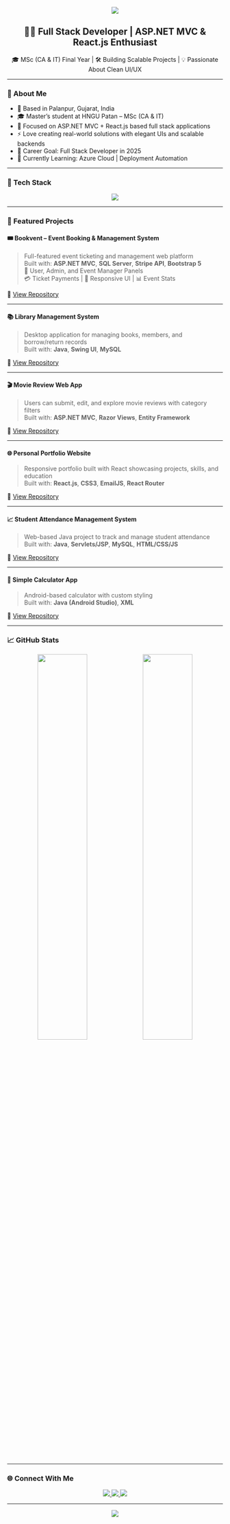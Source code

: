 <!-- HEADER -->
<p align="center">
  <img src="https://capsule-render.vercel.app/api?type=waving&color=0e83cd&height=200&section=header&text=Jaymin%20Raval&fontSize=45&fontColor=ffffff" />
</p>

<h2 align="center">👨‍💻 Full Stack Developer | ASP.NET MVC & React.js Enthusiast</h2>
<p align="center">
  🎓 MSc (CA & IT) Final Year | 🛠 Building Scalable Projects | 💡 Passionate About Clean UI/UX
</p>

---

### 🚀 About Me

- 📍 Based in Palanpur, Gujarat, India  
- 🎓 Master’s student at HNGU Patan – MSc (CA & IT)  
- 💼 Focused on ASP.NET MVC + React.js based full stack applications  
- ⚡ Love creating real-world solutions with elegant UIs and scalable backends  
- 🎯 Career Goal: Full Stack Developer in 2025  
- 🧠 Currently Learning: Azure Cloud | Deployment Automation

---

### 🧰 Tech Stack

<p align="center">
  <img src="https://skillicons.dev/icons?i=html,css,js,react,bootstrap,cs,dotnet,mysql,sqlserver,git,github,vscode,visualstudio" />
</p>

---

### 📌 Featured Projects

#### 🎟️ Bookvent – Event Booking & Management System
> Full-featured event ticketing and management web platform  
> Built with: **ASP.NET MVC**, **SQL Server**, **Stripe API**, **Bootstrap 5**  
> 👤 User, Admin, and Event Manager Panels  
> 💳 Ticket Payments | 🎨 Responsive UI | 📊 Event Stats

🔗 [View Repository](https://github.com/jayminraval-developer/Bookvent)

---

#### 📚 Library Management System
> Desktop application for managing books, members, and borrow/return records  
> Built with: **Java**, **Swing UI**, **MySQL**

🔗 [View Repository](https://github.com/jayminraval-developer/LibraryManagementSystem)

---

#### 🎬 Movie Review Web App
> Users can submit, edit, and explore movie reviews with category filters  
> Built with: **ASP.NET MVC**, **Razor Views**, **Entity Framework**

🔗 [View Repository](https://github.com/jayminraval-developer/MovieReviewApp)

---

#### 🌐 Personal Portfolio Website
> Responsive portfolio built with React showcasing projects, skills, and education  
> Built with: **React.js**, **CSS3**, **EmailJS**, **React Router**

🔗 [View Repository](https://github.com/jayminraval-developer/Portfolio)

---

#### 📈 Student Attendance Management System
> Web-based Java project to track and manage student attendance  
> Built with: **Java**, **Servlets/JSP**, **MySQL**, **HTML/CSS/JS**

🔗 [View Repository](https://github.com/jayminraval-developer/StudentAttendanceSystem)

---

#### 📐 Simple Calculator App
> Android-based calculator with custom styling  
> Built with: **Java (Android Studio)**, **XML**

🔗 [View Repository](https://github.com/jayminraval-developer/SimpleCalculatorApp2)

---

### 📈 GitHub Stats

<p align="center">
  <img src="https://github-readme-stats.vercel.app/api?username=jayminraval-developer&show_icons=true&theme=tokyonight&hide_border=true" width="48%" />
  <img src="https://github-readme-stats.vercel.app/api/top-langs/?username=jayminraval-developer&layout=compact&theme=tokyonight&hide_border=true" width="48%" />
</p>

---

### 🌐 Connect With Me

<p align="center">
  <a href="https://linkedin.com/in/jayminraval" target="_blank">
    <img src="https://img.shields.io/badge/LinkedIn-blue?style=flat&logo=linkedin" />
  </a>
  <a href="mailto:your@email.com">
    <img src="https://img.shields.io/badge/Email-D14836?style=flat&logo=gmail&logoColor=white" />
  </a>
  <a href="https://your-portfolio-link.com" target="_blank">
    <img src="https://img.shields.io/badge/Portfolio-black?style=flat&logo=vercel" />
  </a>
</p>

---

<p align="center">
  <img src="https://capsule-render.vercel.app/api?type=waving&color=0e83cd&height=100&section=footer"/>
</p>

